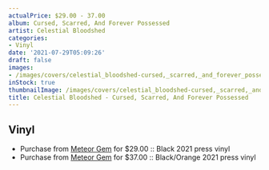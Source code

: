 ```yaml
---
actualPrice: $29.00 - 37.00
album: Cursed, Scarred, And Forever Possessed
artist: Celestial Bloodshed
categories:
- Vinyl
date: '2021-07-29T05:09:26'
draft: false
images:
- /images/covers/celestial_bloodshed-cursed,_scarred,_and_forever_possessed.jpg
inStock: true
thumbnailImage: /images/covers/celestial_bloodshed-cursed,_scarred,_and_forever_possessed-thumb.jpg
title: Celestial Bloodshed - Cursed, Scarred, And Forever Possessed
---
```


## Vinyl
* Purchase from [Meteor Gem](https://meteor-gem.com/products/celestial-bloodshed-cursed-scarred-and-forever-possessed-lp) for $29.00 :: Black 2021 press vinyl
* Purchase from [Meteor Gem](https://meteor-gem.com/products/celestial-bloodshed-cursed-scarred-and-forever-possessed-lp) for $37.00 :: Black/Orange 2021 press vinyl
